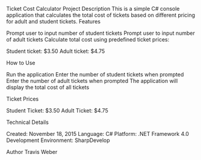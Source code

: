 Ticket Cost Calculator
Project Description
This is a simple C# console application that calculates the total cost of tickets based on different pricing for adult and student tickets.
Features

Prompt user to input number of student tickets
Prompt user to input number of adult tickets
Calculate total cost using predefined ticket prices:

Student ticket: $3.50
Adult ticket: $4.75



How to Use

Run the application
Enter the number of student tickets when prompted
Enter the number of adult tickets when prompted
The application will display the total cost of all tickets

Ticket Prices

Student Ticket: $3.50
Adult Ticket: $4.75

Technical Details

Created: November 18, 2015
Language: C#
Platform: .NET Framework 4.0
Development Environment: SharpDevelop

Author
Travis Weber
